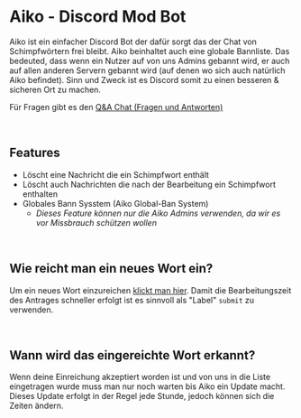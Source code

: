 # Aiko - Discord Mod Bot 
Aiko ist ein einfacher Discord Bot der dafür sorgt das der Chat von Schimpfwörtern frei bleibt. Aiko beinhaltet auch eine globale Bannliste. Das bedeuted, dass wenn ein Nutzer auf von uns Admins gebannt wird, er auch auf allen anderen Servern gebannt wird (auf denen wo sich auch natürlich Aiko befindet). Sinn und Zweck ist es Discord somit zu einen besseren & sicheren Ort zu machen.

Für Fragen gibt es den [Q&A Chat (Fragen und Antworten)](https://github.com/hackthedev/aiko-report/discussions/categories/q-a)

<br>

## Features
- Löscht eine Nachricht die ein Schimpfwort enthält
- Löscht auch Nachrichten die nach der Bearbeitung ein Schimpfwort enthalten
- Globales Bann Sysstem (Aiko Global-Ban System)
  - <i>Dieses Feature können nur die Aiko Admins verwenden, da wir es vor Missbrauch schützen wollen</i>

<br>

## Wie reicht man ein neues Wort ein?
Um ein neues Wort einzureichen [klickt man hier](https://github.com/hackthedev/aiko-report/issues/new). Damit die Bearbeitungszeit des Antrages schneller erfolgt ist es sinnvoll als "Label" `submit` zu verwenden. 

<br>

## Wann wird das eingereichte Wort erkannt?
Wenn deine Einreichung akzeptiert worden ist und von uns in die Liste eingetragen wurde muss man nur noch warten bis Aiko ein Update macht. Dieses Update erfolgt in der Regel jede Stunde, jedoch können sich die Zeiten ändern.
